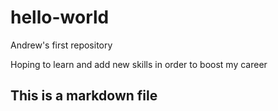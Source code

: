 # hello-world
Andrew's first repository

Hoping to learn and add new skills in order to boost my career

## This is a markdown file

